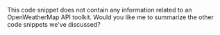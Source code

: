 This code snippet does not contain any information related to an OpenWeatherMap API toolkit. Would you like me to summarize the other code snippets we've discussed?

